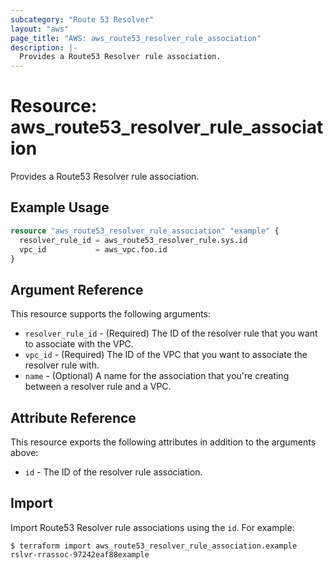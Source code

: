 ```yaml
---
subcategory: "Route 53 Resolver"
layout: "aws"
page_title: "AWS: aws_route53_resolver_rule_association"
description: |-
  Provides a Route53 Resolver rule association.
---
```


# Resource: aws_route53_resolver_rule_association

Provides a Route53 Resolver rule association.

## Example Usage

```terraform
resource "aws_route53_resolver_rule_association" "example" {
  resolver_rule_id = aws_route53_resolver_rule.sys.id
  vpc_id           = aws_vpc.foo.id
}
```

## Argument Reference

This resource supports the following arguments:

* `resolver_rule_id` - (Required) The ID of the resolver rule that you want to associate with the VPC.
* `vpc_id` - (Required) The ID of the VPC that you want to associate the resolver rule with.
* `name` - (Optional) A name for the association that you're creating between a resolver rule and a VPC.

## Attribute Reference

This resource exports the following attributes in addition to the arguments above:

* `id` - The ID of the resolver rule association.

## Import

Import Route53 Resolver rule associations using the `id`. For example:

```
$ terraform import aws_route53_resolver_rule_association.example rslvr-rrassoc-97242eaf88example
```
